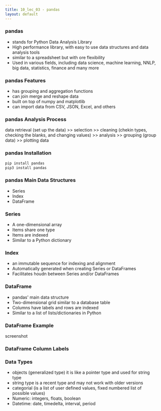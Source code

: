 ```yaml
---
title: 10_lec_03 - pandas
layout: default
---
```


### pandas

* stands for Python Data Analysis Library
* High performance library, with easy to use data structures and data analysis tools
* similar to a spreadsheet but with ore flexibility
* Used in various fields, including data science, machine learning, NNLP, big data, statistics, finance and many more

### pandas Features

* has grouping and aggregation functions
* can join merge and reshape data
* built on top of numpy and matplotlib
* can import data from CSV, JSON, Excel, and others

### pandas Analysis Process

data retrieval (set up the data) >> selection >> cleaning (chekin types, checking the blanks, and changing values) >> analysis >> grouping (group data) >> plotting data

### pandas Installation

```bash
pip install pandas
pip3 install pandas
```

### pandas Main Data Structures

* Series
* Index
* DataFrame

### Series

* A one-dimensional array
* Items share one type
* Items are indexed
* Similar to a Python dictionary

### Index

* an immutable sequence for indexing and alignment
* Automatically generated when creating Series or DataFrames
* Facilitates houdn between Series and/or DataFrames

### DataFrame

* pandas' main data structure
* Two-dimensional grid similar to a database table
* Columns have labels and rows are indexed
* Similar to a list of lists/dictionaries in Python

### DataFrame Example

screenshot


### DataFrame Column Labels




### Data Types

* objects (generalized type) it is like a pointer type and used for string type
* string type is a recent type and may not work with older versions
* categorial (is a list of user defined values, fixed numbered list of possible values)
* Numeric: integers, floats, boolean
* Datetime: date, timedelta, interval, period